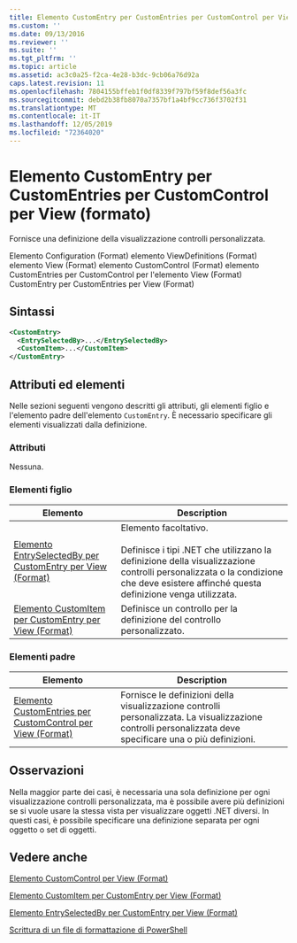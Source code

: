 ```yaml
---
title: Elemento CustomEntry per CustomEntries per CustomControl per View (Format) | Microsoft Docs
ms.custom: ''
ms.date: 09/13/2016
ms.reviewer: ''
ms.suite: ''
ms.tgt_pltfrm: ''
ms.topic: article
ms.assetid: ac3c0a25-f2ca-4e28-b3dc-9cb06a76d92a
caps.latest.revision: 11
ms.openlocfilehash: 7804155bffeb1f0df8339f797bf59f8def56a3fc
ms.sourcegitcommit: debd2b38fb8070a7357bf1a4bf9cc736f3702f31
ms.translationtype: MT
ms.contentlocale: it-IT
ms.lasthandoff: 12/05/2019
ms.locfileid: "72364020"
---
```

# <a name="customentry-element-for-customentries-for-customcontrol-for-view-format"></a>Elemento CustomEntry per CustomEntries per CustomControl per View (formato)

Fornisce una definizione della visualizzazione controlli personalizzata.

Elemento Configuration (Format) elemento ViewDefinitions (Format) elemento View (Format) elemento CustomControl (Format) elemento CustomEntries per CustomControl per l'elemento View (Format) CustomEntry per CustomEntries per View (Format)

## <a name="syntax"></a>Sintassi

```xml
<CustomEntry>
  <EntrySelectedBy>...</EntrySelectedBy>
  <CustomItem>...</CustomItem>
</CustomEntry>
```

## <a name="attributes-and-elements"></a>Attributi ed elementi

Nelle sezioni seguenti vengono descritti gli attributi, gli elementi figlio e l'elemento padre dell'elemento `CustomEntry`. È necessario specificare gli elementi visualizzati dalla definizione.

### <a name="attributes"></a>Attributi

Nessuna.

### <a name="child-elements"></a>Elementi figlio

|Elemento|Description|
|-------------|-----------------|
|[Elemento EntrySelectedBy per CustomEntry per View (Format)](./entryselectedby-element-for-customentry-for-customcontrol-for-view-format.md)|Elemento facoltativo.<br /><br /> Definisce i tipi .NET che utilizzano la definizione della visualizzazione controlli personalizzata o la condizione che deve esistere affinché questa definizione venga utilizzata.|
|[Elemento CustomItem per CustomEntry per View (Format)](./customitem-element-for-customentry-for-customcontrol-for-view-format.md)|Definisce un controllo per la definizione del controllo personalizzato.|

### <a name="parent-elements"></a>Elementi padre

|Elemento|Description|
|-------------|-----------------|
|[Elemento CustomEntries per CustomControl per View (Format)](./customentries-element-for-customcontrol-for-view-format.md)|Fornisce le definizioni della visualizzazione controlli personalizzata. La visualizzazione controlli personalizzata deve specificare una o più definizioni.|

## <a name="remarks"></a>Osservazioni

Nella maggior parte dei casi, è necessaria una sola definizione per ogni visualizzazione controlli personalizzata, ma è possibile avere più definizioni se si vuole usare la stessa vista per visualizzare oggetti .NET diversi. In questi casi, è possibile specificare una definizione separata per ogni oggetto o set di oggetti.

## <a name="see-also"></a>Vedere anche

[Elemento CustomControl per View (Format)](./customcontrol-element-for-view-format.md)

[Elemento CustomItem per CustomEntry per View (Format)](./customitem-element-for-customentry-for-customcontrol-for-view-format.md)

[Elemento EntrySelectedBy per CustomEntry per View (Format)](./entryselectedby-element-for-customentry-for-customcontrol-for-view-format.md)

[Scrittura di un file di formattazione di PowerShell](./writing-a-powershell-formatting-file.md)
